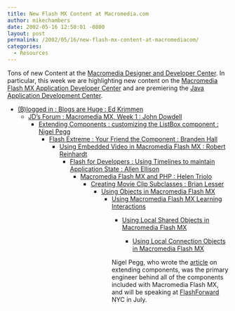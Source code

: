 ```yaml
---
title: New Flash MX Content at Macromedia.com
author: mikechambers
date: 2002-05-16 12:50:01 -0800
layout: post
permalink: /2002/05/16/new-flash-mx-content-at-macromediacom/
categories:
  - Resources
---
```



Tons of new Content at the [Macromedia Designer and Developer Center][1]. In particular, this week we are highlighting new content on the [Macromedia Flash MX Application Developer Center][2]&nbsp;and are premiering the [Java Application Development Center][3].  
  
*   [(B)logged in : Blogs are Huge : Ed Krimmen][4]  
    *   [JD&#8217;s Forum : Macromedia MX, Week 1 : John Dowdell][5]  
        *   [Extending Components : customizing the ListBox component : Nigel Pegg][6]  
            *   [Flash Extreme : Your Friend the Component : Branden Hall][7]  
                *   [Using Embedded Video in Macromedia Flash MX : Robert Reinhardt][8]  
                    *   [Flash for Developers : Using Timelines to maintain Application State : Allen Ellison][9]  
                        *   [Macromedia Flash MX and PHP : Helen Triolo][10]  
                            *   [Creating Movie Clip Subclasses : Brian Lesser][11]  
                                *   [Using Objects in Macromedia Flash MX][12]  
                                    *   [Using Macromedia Flash MX Learning Interactions][13]  
                                        *   [Using Local Shared Objects in Macromedia Flash MX][14]  
                                            *   [Using Local Connection Objects in Macromedia Flash MX][15]</UL>
                                              
                                            Nigel Pegg, who wrote the [article][6] on extending components, was the primary engineer behind all of the components included with Macromedia Flash MX, and will be speaking at [FlashForward][16] NYC in July.</p>

 [1]: http://www.macromedia.com/desdev/
 [2]: http://www.macromedia.com/desdev/mx/flash/
 [3]: http://www.macromedia.com/desdev/java/
 [4]: http://www.macromedia.com/desdev/logged_in/
 [5]: http://www.macromedia.com/desdev/jd_forum/
 [6]: http://www.macromedia.com/desdev/mx/flash/articles/extending_components.html
 [7]: http://www.macromedia.com/desdev/mx/flash/extreme/index.html
 [8]: http://www.macromedia.com/desdev/mx/flash/articles/flashmx_video.html
 [9]: http://www.macromedia.com/desdev/mx/flash/articles/using_timelines.html
 [10]: http://www.macromedia.com/desdev/mx/flash/articles/flashmx_php.html
 [11]: http://www.macromedia.com/desdev/mx/flash/articles/mc_subclasses.html
 [12]: http://www.macromedia.com/support/flash/action_scripts/object_model/
 [13]: http://www.macromedia.com/support/flash/applications/learning_interactions/
 [14]: http://www.macromedia.com/support/flash/action_scripts/local_shared_object/
 [15]: http://www.macromedia.com/support/flash/action_scripts/local_connection_objects/
 [16]: http://www.flashforward2002.com/